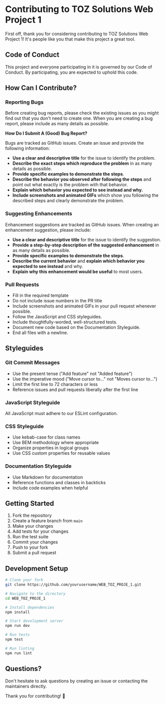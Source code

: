 # Contributing to TOZ Solutions Web Project 1

First off, thank you for considering contributing to TOZ Solutions Web Project 1! It's people like you that make this project a great tool.

## Code of Conduct

This project and everyone participating in it is governed by our Code of Conduct. By participating, you are expected to uphold this code.

## How Can I Contribute?

### Reporting Bugs

Before creating bug reports, please check the existing issues as you might find out that you don't need to create one. When you are creating a bug report, please include as many details as possible.

**How Do I Submit A (Good) Bug Report?**

Bugs are tracked as GitHub issues. Create an issue and provide the following information:

- **Use a clear and descriptive title** for the issue to identify the problem.
- **Describe the exact steps which reproduce the problem** in as many details as possible.
- **Provide specific examples to demonstrate the steps**.
- **Describe the behavior you observed after following the steps** and point out what exactly is the problem with that behavior.
- **Explain which behavior you expected to see instead and why.**
- **Include screenshots and animated GIFs** which show you following the described steps and clearly demonstrate the problem.

### Suggesting Enhancements

Enhancement suggestions are tracked as GitHub issues. When creating an enhancement suggestion, please include:

- **Use a clear and descriptive title** for the issue to identify the suggestion.
- **Provide a step-by-step description of the suggested enhancement** in as many details as possible.
- **Provide specific examples to demonstrate the steps**.
- **Describe the current behavior** and **explain which behavior you expected to see instead** and why.
- **Explain why this enhancement would be useful** to most users.

### Pull Requests

- Fill in the required template
- Do not include issue numbers in the PR title
- Include screenshots and animated GIFs in your pull request whenever possible.
- Follow the JavaScript and CSS styleguides.
- Include thoughtfully-worded, well-structured tests.
- Document new code based on the Documentation Styleguide.
- End all files with a newline.

## Styleguides

### Git Commit Messages

- Use the present tense ("Add feature" not "Added feature")
- Use the imperative mood ("Move cursor to..." not "Moves cursor to...")
- Limit the first line to 72 characters or less
- Reference issues and pull requests liberally after the first line

### JavaScript Styleguide

All JavaScript must adhere to our ESLint configuration.

### CSS Styleguide

- Use kebab-case for class names
- Use BEM methodology where appropriate
- Organize properties in logical groups
- Use CSS custom properties for reusable values

### Documentation Styleguide

- Use Markdown for documentation
- Reference functions and classes in backticks
- Include code examples when helpful

## Getting Started

1. Fork the repository
2. Create a feature branch from `main`
3. Make your changes
4. Add tests for your changes
5. Run the test suite
6. Commit your changes
7. Push to your fork
8. Submit a pull request

## Development Setup

```bash
# Clone your fork
git clone https://github.com/yourusername/WEB_TOZ_PROJE_1.git

# Navigate to the directory
cd WEB_TOZ_PROJE_1

# Install dependencies
npm install

# Start development server
npm run dev

# Run tests
npm test

# Run linting
npm run lint
```

## Questions?

Don't hesitate to ask questions by creating an issue or contacting the maintainers directly.

Thank you for contributing! 🎉